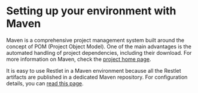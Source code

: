 Setting up your environment with Maven
======================================

Maven is a comprehensive project management system built around the
concept of POM (Project Object Model). One of the main advantages is the
automated handling of project dependencies, including their download.
For more information on Maven, check the [project home
page](http://maven.apache.org/).

It is easy to use Restlet in a Maven environment because all the Restlet
artifacts are published in a dedicated Maven repository. For
configuration details, you can [read this
page](http://restlet.org/downloads/maven).

